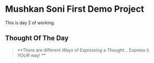 # Mushkan Soni First Demo Project

This is day 2 of working.

## Thought Of The Day

> **There are different _Ways_ of _Expressing_ a _Thought_... Express it _YOUR_ way! **